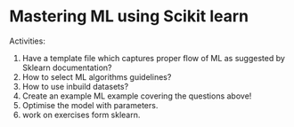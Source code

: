 # Mastering ML using Scikit learn
Activities:
1. Have a template file which captures proper flow of ML as suggested by Sklearn documentation?
2. How to select ML algorithms guidelines?
3. How to use inbuild datasets?
4. Create an example ML example covering the questions above!
5. Optimise the model with parameters.
6. work on exercises form sklearn.

